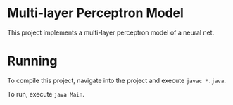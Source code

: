 # Multi-layer Perceptron Model
This project implements a multi-layer perceptron model of a neural net.

# Running
To compile this project, navigate into the project and execute `javac *.java`. 

To run, execute `java Main`.